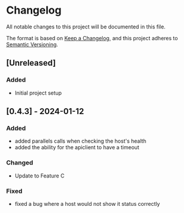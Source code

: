 # Changelog

All notable changes to this project will be documented in this file.

The format is based on [Keep a Changelog](https://keepachangelog.com/en/1.0.0/),
and this project adheres to [Semantic Versioning](https://semver.org/spec/v2.0.0.html).

## [Unreleased]

### Added

- Initial project setup

## [0.4.3] - 2024-01-12

### Added

- added parallels calls when checking the host's health
- added the ability for the apiclient to have a timeout

### Changed

- Update to Feature C

### Fixed

- fixed a bug where a host would not show it status correctly

